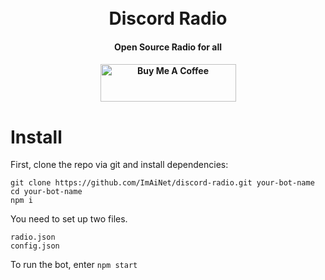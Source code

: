 <h1 align="center">
  <br>
  Discord Radio
  <br>
</h1>

<h4 align="center">Open Source Radio for all</h4>
<h4 align="center"><a href="https://www.buymeacoffee.com/imainet" target="_blank"><img src="https://cdn.buymeacoffee.com/buttons/v2/default-yellow.png" alt="Buy Me A Coffee" style="height: 60px !important;width: 217px !important;" ></a></h4>

# Install

First, clone the repo via git and install dependencies:

```
git clone https://github.com/ImAiNet/discord-radio.git your-bot-name
cd your-bot-name
npm i
```

You need to set up two files.

```
radio.json
config.json
```

To run the bot, enter `npm start`
